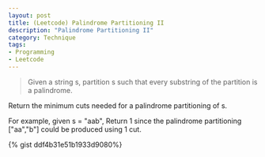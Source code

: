 ```yaml
--- 
layout: post
title: (Leetcode) Palindrome Partitioning II
description: "Palindrome Partitioning II"
category: Technique
tags: 
- Programming 
- Leetcode
---
```




> Given a string s, partition s such that every substring of the partition is a palindrome.

Return the minimum cuts needed for a palindrome partitioning of s.

For example, given s = "aab",
Return 1 since the palindrome partitioning ["aa","b"] could be produced using 1 cut.

{% gist ddf4b31e51b1933d9080%}
